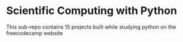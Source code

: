 # Scientific Computing with Python

This sub-repo contains 15 projects built while studying python on the freecodecamp website
